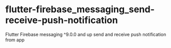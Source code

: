 # flutter-firebase_messaging_send-receive-push-notification
Flutter Firebase messaging ^9.0.0 and up send and receive push notification  from app

